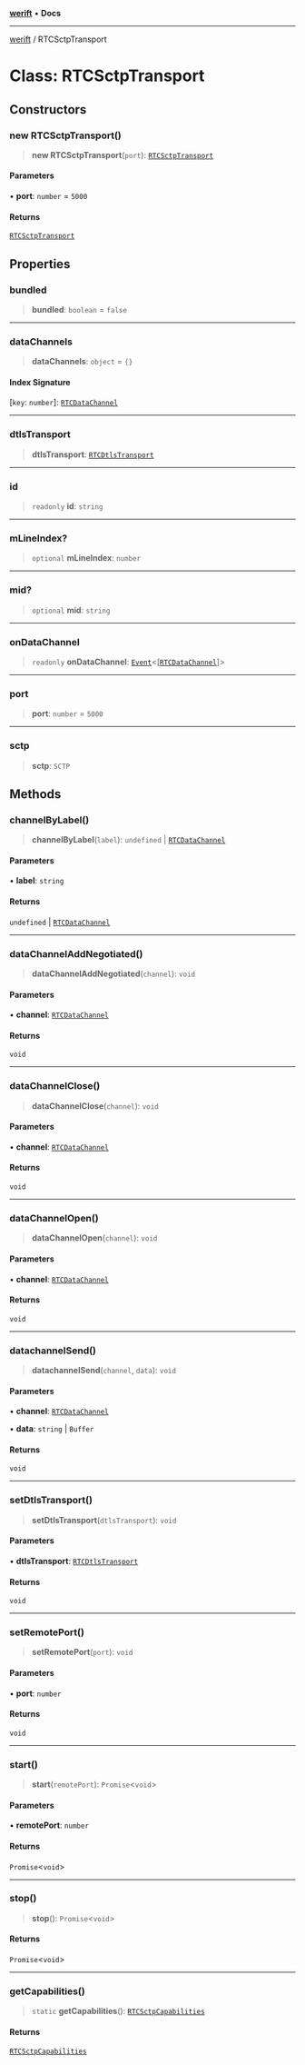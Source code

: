 [**werift**](../README.md) • **Docs**

***

[werift](../globals.md) / RTCSctpTransport

# Class: RTCSctpTransport

## Constructors

### new RTCSctpTransport()

> **new RTCSctpTransport**(`port`): [`RTCSctpTransport`](RTCSctpTransport.md)

#### Parameters

• **port**: `number` = `5000`

#### Returns

[`RTCSctpTransport`](RTCSctpTransport.md)

## Properties

### bundled

> **bundled**: `boolean` = `false`

***

### dataChannels

> **dataChannels**: `object` = `{}`

#### Index Signature

 \[`key`: `number`\]: [`RTCDataChannel`](RTCDataChannel.md)

***

### dtlsTransport

> **dtlsTransport**: [`RTCDtlsTransport`](RTCDtlsTransport.md)

***

### id

> `readonly` **id**: `string`

***

### mLineIndex?

> `optional` **mLineIndex**: `number`

***

### mid?

> `optional` **mid**: `string`

***

### onDataChannel

> `readonly` **onDataChannel**: [`Event`](Event.md)\<[[`RTCDataChannel`](RTCDataChannel.md)]\>

***

### port

> **port**: `number` = `5000`

***

### sctp

> **sctp**: `SCTP`

## Methods

### channelByLabel()

> **channelByLabel**(`label`): `undefined` \| [`RTCDataChannel`](RTCDataChannel.md)

#### Parameters

• **label**: `string`

#### Returns

`undefined` \| [`RTCDataChannel`](RTCDataChannel.md)

***

### dataChannelAddNegotiated()

> **dataChannelAddNegotiated**(`channel`): `void`

#### Parameters

• **channel**: [`RTCDataChannel`](RTCDataChannel.md)

#### Returns

`void`

***

### dataChannelClose()

> **dataChannelClose**(`channel`): `void`

#### Parameters

• **channel**: [`RTCDataChannel`](RTCDataChannel.md)

#### Returns

`void`

***

### dataChannelOpen()

> **dataChannelOpen**(`channel`): `void`

#### Parameters

• **channel**: [`RTCDataChannel`](RTCDataChannel.md)

#### Returns

`void`

***

### datachannelSend()

> **datachannelSend**(`channel`, `data`): `void`

#### Parameters

• **channel**: [`RTCDataChannel`](RTCDataChannel.md)

• **data**: `string` \| `Buffer`

#### Returns

`void`

***

### setDtlsTransport()

> **setDtlsTransport**(`dtlsTransport`): `void`

#### Parameters

• **dtlsTransport**: [`RTCDtlsTransport`](RTCDtlsTransport.md)

#### Returns

`void`

***

### setRemotePort()

> **setRemotePort**(`port`): `void`

#### Parameters

• **port**: `number`

#### Returns

`void`

***

### start()

> **start**(`remotePort`): `Promise`\<`void`\>

#### Parameters

• **remotePort**: `number`

#### Returns

`Promise`\<`void`\>

***

### stop()

> **stop**(): `Promise`\<`void`\>

#### Returns

`Promise`\<`void`\>

***

### getCapabilities()

> `static` **getCapabilities**(): [`RTCSctpCapabilities`](RTCSctpCapabilities.md)

#### Returns

[`RTCSctpCapabilities`](RTCSctpCapabilities.md)
